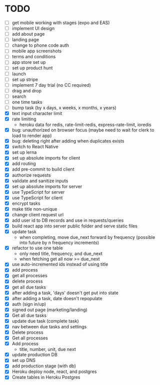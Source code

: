 # TODO

- [ ] get mobile working with stages (expo and EAS)
- [ ] implement UI design
- [ ] add about page
- [ ] landing page
- [ ] change to phone code auth
- [ ] mobile app screenshots
- [ ] terms and conditions
- [ ] app store set up
- [ ] set up product hunt
- [ ] launch
- [ ] set up stripe
- [ ] implement 7 day trial (no CC required)
- [ ] drag and drop
- [ ] search
- [ ] one time tasks
- [ ] bump task (by x days, x weeks, x months, x years)
- [x] text input character limit
- [x] rate limiting
  - heroku data for redis, rate-limit-redis, express-rate-limit, ioredis
- [x] bug: unauthorized on browser focus (maybe need to wait for clerk to load to render app)
- [x] bug: deleting right after adding when duplicates exists
- [x] switch to React Native
- [x] set up lerna
- [x] set up absolute imports for client
- [x] add routing
- [x] add pre-commit to build client
- [x] authorize requests
- [x] validate and sanitize inputs
- [x] set up absolute imports for server
- [x] use TypeScript for server
- [x] use TypeScript for client
- [x] encrypt tasks
- [x] make title non-unique
- [x] change client request url
- [x] add user id to DB records and use in requests/queries
- [x] build react app into server public folder and serve static files
- [x] update task
    - when completing, move due_next forward by frequency (possible into future by n frequency increments)
- [x] refactor to use one table
    - only need title, frequency, and due_next
    - when fetching get all now >= due_next
- [x] use auto-incremented ids instead of using title
- [x] add process
- [x] get all processes
- [x] delete process
- [x] get all due tasks
- [x] after adding a task, 'days' doesn't get put into state
- [x] after adding a task, date doesn't repopulate
- [x] auth (sign in/up)
- [x] signed out page (marketing/landing)
- [x] Get all due tasks
- [x] update due task (complete task)
- [x] nav between due tasks and settings
- [x] Delete process
- [x] Get all processes
- [x] Add process
    - title, number, unit, due next
- [x] update production DB
- [x] set up DNS
- [x] add production stage (with db)
- [x] Heroku deploy node, react, and postgres
- [x] Create tables in Heroku Postgres
